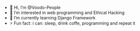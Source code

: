 - 👋 Hi, I’m @Voodo-People
- 👀 I’m interested in web programming and Ethical Hacking
- 🌱 I’m currently learning Django Framework
- ⚡ Fun fact: i can: sleep, drink coffe, programming and repeat it
